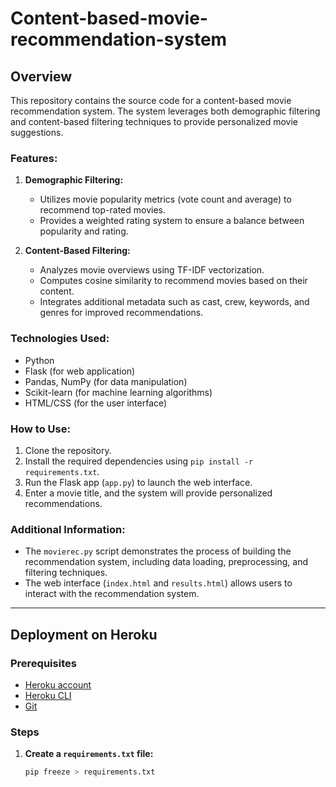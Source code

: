 # Content-based-movie-recommendation-system

## Overview

This repository contains the source code for a content-based movie recommendation system. The system leverages both demographic filtering and content-based filtering techniques to provide personalized movie suggestions.

### Features:

1. **Demographic Filtering:**
   - Utilizes movie popularity metrics (vote count and average) to recommend top-rated movies.
   - Provides a weighted rating system to ensure a balance between popularity and rating.

2. **Content-Based Filtering:**
   - Analyzes movie overviews using TF-IDF vectorization.
   - Computes cosine similarity to recommend movies based on their content.
   - Integrates additional metadata such as cast, crew, keywords, and genres for improved recommendations.

### Technologies Used:

- Python
- Flask (for web application)
- Pandas, NumPy (for data manipulation)
- Scikit-learn (for machine learning algorithms)
- HTML/CSS (for the user interface)

### How to Use:

1. Clone the repository.
2. Install the required dependencies using `pip install -r requirements.txt`.
3. Run the Flask app (`app.py`) to launch the web interface.
4. Enter a movie title, and the system will provide personalized recommendations.

### Additional Information:

- The `movierec.py` script demonstrates the process of building the recommendation system, including data loading, preprocessing, and filtering techniques.
- The web interface (`index.html` and `results.html`) allows users to interact with the recommendation system.

---

## Deployment on Heroku

### Prerequisites

- [Heroku account](https://signup.heroku.com/)
- [Heroku CLI](https://devcenter.heroku.com/articles/heroku-cli)
- [Git](https://git-scm.com/)

### Steps

1. **Create a `requirements.txt` file:**
   ```bash
   pip freeze > requirements.txt
